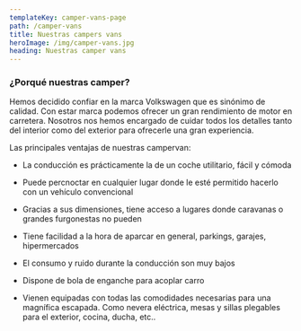 ```yaml
---
templateKey: camper-vans-page
path: /camper-vans
title: Nuestras campers vans
heroImage: /img/camper-vans.jpg
heading: Nuestras camper vans
---
```


### ¿Porqué nuestras camper?

Hemos decidido confiar en la marca Volkswagen que es sinónimo de calidad. Con estar marca podemos ofrecer un gran rendimiento de motor en carretera. Nosotros nos hemos encargado de cuidar todos los detalles tanto del interior como del exterior para ofrecerle una gran experiencia.

Las principales ventajas de nuestras campervan:

- La conducción es prácticamente la de un coche utilitario, fácil y cómoda

- Puede percnoctar en cualquier lugar donde le esté permitido hacerlo con un vehículo convencional

- Gracias a sus dimensiones, tiene acceso a lugares donde caravanas o grandes furgonestas no pueden

- Tiene facilidad a la hora de aparcar en general, parkings, garajes, hipermercados

- El consumo y ruido durante la conducción son muy bajos

- Dispone de bola de enganche para acoplar carro

- Vienen equipadas con todas las comodidades necesarias para una magnífica escapada. Como nevera eléctrica, mesas y sillas plegables para el exterior, cocina, ducha, etc..
